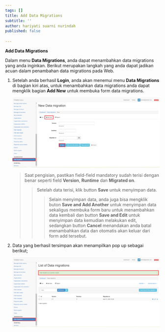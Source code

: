 ```yaml
---
tags: []
title: Add Data Migrations
subtitle: ''
author: hariyati suarni nurindah
published: false

---
```

**Add Data Migrations**

Dalam menu **Data Migrations**, anda dapat menambahkan data migrations yang anda inginkan. Berikut merupakan langkah yang anda dapat jadikan acuan dalam penambahan data migrations pada Web.

1. Setelah anda berhasil **Login**, anda akan menemui menu **Data Migrations** di bagian kiri atas, untuk menambahkan data migrations anda dapat mengklik bagian **Add New** untuk membuka form data migrations.

   ![](/uploads/datamigrations6.PNG)

   > Saat pengisian, pastikan field-field mandatory sudah terisi dengan benar seperti field **Version**, **Runtime** dan **Migrated on**.
   >
   > > Setelah data terisi, klik button **Save** untuk menyimpan data.
   > >
   > > > Selain menyimpan data, anda juga bisa mengklik buton **Save and Add Another** untuk menyimpan data sekaligus membuka form baru untuk menambahkan data kembali dan button **Save and Edit** untuk menyimpan data kemudian melakukan edit, sedangkan button **Cancel** menandakan anda batal menambahkan data dan otomatis akan keluar dari form add tersebut.
2. Data yang berhasil tersimpan akan menampilkan pop up sebagai berikut;

   ![](/uploads/datamigrations1.PNG)
